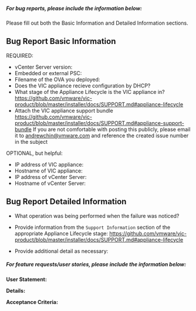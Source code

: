 <!--
Issues in this repository are for VIC Product (VIC appliance)

Before submitting an issue, please read the troubleshooting guide
https://github.com/vmware/vic-product/blob/master/installer/docs/SUPPORT.md

Issues related to individual components should be submitted to their respective projects:
VIC Engine: https://github.com/vmware/vic/issues
Container Management Portal (Admiral): https://github.com/vmware/admiral/issues
Container Registry (Harbor): https://github.com/vmware/harbor/issues

If you are unsure which component your issue relates to, submit it here and we will triage it
Thank you for contributing to VIC Product!
-->

##### For bug reports, please include the information below:

Please fill out both the Basic Information and Detailed Information sections.

Bug Report Basic Information
----------------------------

REQUIRED:

- vCenter Server version:
- Embedded or external PSC:
- Filename of the OVA you deployed:
- Does the VIC appliance recieve configuration by DHCP?
- What stage of the Appliance Lifecycle is the VIC appliance in?
  https://github.com/vmware/vic-product/blob/master/installer/docs/SUPPORT.md#appliance-lifecycle
- Attach the VIC appliance support bundle
  https://github.com/vmware/vic-product/blob/master/installer/docs/SUPPORT.md#appliance-support-bundle
  If you are not comfortable with posting this publicly, please email it to andrewchin@vmware.com
  and reference the created issue number in the subject

OPTIONAL, but helpful:

- IP address of VIC appliance:
- Hostname of VIC appliance:
- IP address of vCenter Server:
- Hostname of vCenter Server:


Bug Report Detailed Information
-------------------------------

- What operation was being performed when the failure was noticed?

- Provide information from the `Support Information` section of the appropriate Appliance Lifecycle stage:
  https://github.com/vmware/vic-product/blob/master/installer/docs/SUPPORT.md#appliance-lifecycle

- Provide additional detail as necessary:








##### For feature requests/user stories, please include the information below:

**User Statement:**

**Details:**

**Acceptance Criteria:**
